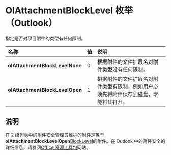 
# OlAttachmentBlockLevel 枚举 （Outlook）

指定是否对项目附件的类型有任何限制。



|**名称**|**值**|**说明**|
|:-----|:-----|:-----|
|**olAttachmentBlockLevelNone**|0|根据附件的文件扩展名对附件类型没有任何限制。|
|**olAttachmentBlockLevelOpen**|1|根据附件的文件扩展名对附件类型有限制，例如用户必须先将附件保存到磁盘，才能将其打开。|

## 说明

在 2 级列表中的附件安全管理员维护的附件是等于 **olAttachmentBlockLevelOpen**[BlockLevel](036d535e-33e0-3f61-7966-72f92860efa0.md)的附件。在 Outlook 中的附件安全的详细信息，请参阅[Office 资源工具包](http://technet.microsoft.com/en-us/library/cc303401%28office.14%29.aspx)网站。

